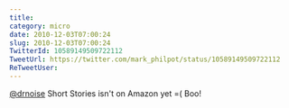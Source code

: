 ```yaml
---
title: 
category: micro
date: 2010-12-03T07:00:24
slug: 2010-12-03T07:00:24
TwitterId: 10589149509722112
TweetUrl: https://twitter.com/mark_philpot/status/10589149509722112
ReTweetUser: 
---
```


[@drnoise](https://twitter.com/drnoise) Short Stories isn't on Amazon yet =( Boo!